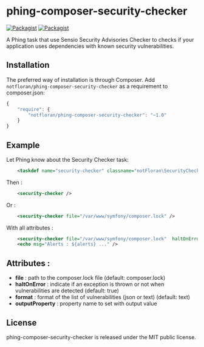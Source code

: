 phing-composer-security-checker
===============================

[![Packagist](http://img.shields.io/packagist/v/notfloran/phing-composer-security-checker.svg)](https://packagist.org/packages/notfloran/phing-composer-security-checker)
[![Packagist](http://img.shields.io/packagist/dt/notfloran/phing-composer-security-checker.svg)](https://packagist.org/packages/notfloran/phing-composer-security-checker)

A Phing task that use Sensio Security Advisories Checker to checks if your application uses dependencies with known security vulnerabilities.

Installation
------------

The preferred way of installation is through Composer. Add `notfloran/phing-composer-security-checker` as a requirement to composer.json:

```javascript
{
    "require": {
        "notfloran/phing-composer-security-checker": "~1.0"
    }
}
```

Example
-------

Let Phing know about the Security Checker task:

```xml
    <taskdef name="security-checker" classname="notFloran\SecurityChecker\PhingTask" />
```

Then :

```xml
    <security-checker />
```
    
Or :

```xml
    <security-checker file="/var/www/symfony/composer.lock" />
```

With all attributes :


```xml
    <security-checker file="/var/www/symfony/composer.lock"  haltOnError="false" format="text" outputProperty="alerts" />
    <echo msg="Alerts : ${alerts} ..." />
```


Attributes :
------------

* **file** : path to the composer.lock file (default: composer.lock)
* **haltOnError** : indicate if an exception is thrown or not when vulnerabilities are detected (default: true)
* **format** : format of the list of vulnerabilities (json or text) (default: text)
* **outputProperty** : property name to set with output value

License
-------

phing-composer-security-checker is released under the MIT public license.
